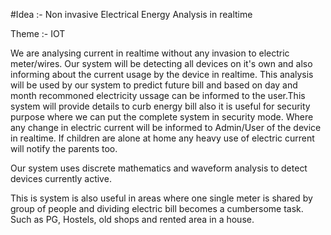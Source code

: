 #Idea :- Non invasive Electrical Energy Analysis in realtime

Theme :- IOT

We are analysing current in realtime without any invasion to electric meter/wires. Our system will be detecting all devices on it's own and also informing about the current usage by the device in realtime. This analysis will be used by our system to predict future bill and based on day and month recommoned electricity ussage can be informed to the user.This system will provide details to curb energy bill also it is useful for security purpose where we can put the complete system in security mode. Where any change in electric current will be informed to Admin/User of the device in realtime. If children are alone at home any heavy use of electric current will notify the parents too. 

Our system uses discrete mathematics and waveform analysis to detect devices currently active.

This is system is also useful in areas where one single meter is shared by group of people and dividing electric bill becomes a cumbersome task. Such as PG, Hostels, old shops and rented area in a house.
